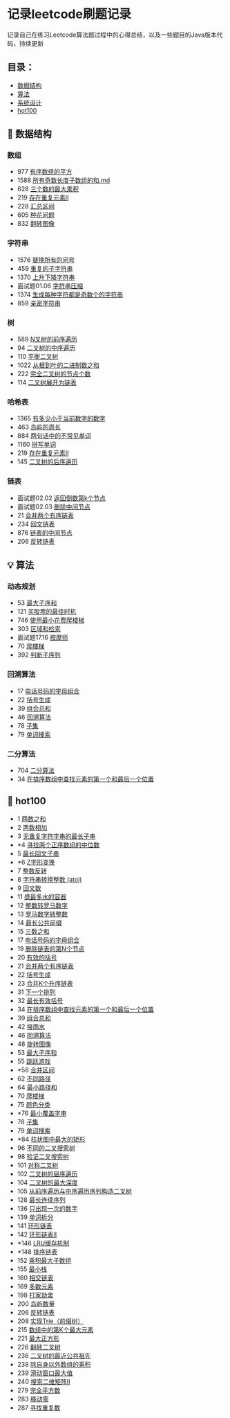 # 记录leetcode刷题记录
记录自己在练习Leetcode算法题过程中的心得总结，以及一些题目的Java版本代码，持续更新

## 目录：
* [数据结构](#数据结构)
* [算法](#算法)
* [系统设计](#系统设计)
* [hot100](#hot100)

## :memo: <span id="数据结构">数据结构</span>

### 数组
* 977 [有序数组的平方](https://github.com/chenfachen/leetcode/blob/main/%E6%95%B0%E7%BB%84/977.%20%E6%9C%89%E5%BA%8F%E6%95%B0%E7%BB%84%E7%9A%84%E5%B9%B3%E6%96%B9.md)
* 1588 [所有奇数长度子数组的和.md](https://github.com/chenfachen/leetcode/blob/main/%E6%95%B0%E7%BB%84/1588.%E6%89%80%E6%9C%89%E5%A5%87%E6%95%B0%E9%95%BF%E5%BA%A6%E5%AD%90%E6%95%B0%E7%BB%84%E7%9A%84%E5%92%8C.md)
* 628 [三个数的最大乘积](https://github.com/chenfachen/leetcode/blob/main/%E6%95%B0%E7%BB%84/628.%E4%B8%89%E4%B8%AA%E6%95%B0%E7%9A%84%E6%9C%80%E5%A4%A7%E4%B9%98%E7%A7%AF.md)
* 219 [存在重复元素II](https://github.com/chenfachen/leetcode/blob/main/%E6%95%B0%E7%BB%84/219.%20%E5%AD%98%E5%9C%A8%E9%87%8D%E5%A4%8D%E5%85%83%E7%B4%A0II.md)
* 228 [汇总区间](https://github.com/chenfachen/leetcode/blob/main/%E6%95%B0%E7%BB%84/228.%E6%B1%87%E6%80%BB%E5%8C%BA%E9%97%B4.md)
* 605 [种花问题](https://github.com/chenfachen/leetcode/blob/main/%E6%95%B0%E7%BB%84/605.%E7%A7%8D%E8%8A%B1%E9%97%AE%E9%A2%98.md)
* 832 [翻转图像](https://github.com/chenfachen/leetcode/blob/main/%E6%95%B0%E7%BB%84/832.%E7%BF%BB%E8%BD%AC%E5%9B%BE%E5%83%8F.md)

### 字符串
* 1576 [替换所有的问号](https://github.com/chenfachen/leetcode/blob/main/%E5%AD%97%E7%AC%A6%E4%B8%B2/1576.%20%E6%9B%BF%E6%8D%A2%E6%89%80%E6%9C%89%E7%9A%84%E9%97%AE%E5%8F%B7.md)
* 459 [重复的子字符串](https://github.com/chenfachen/leetcode/tree/main/%E5%AD%97%E7%AC%A6%E4%B8%B2)
* 1370 [上升下降字符串](https://github.com/chenfachen/leetcode/blob/main/%E5%AD%97%E7%AC%A6%E4%B8%B2/1370.%E4%B8%8A%E5%8D%87%E4%B8%8B%E9%99%8D%E5%AD%97%E7%AC%A6%E4%B8%B2.md)
* 面试题01.06 [字符串压缩](https://github.com/chenfachen/leetcode/blob/main/%E5%AD%97%E7%AC%A6%E4%B8%B2/%E9%9D%A2%E8%AF%95%E9%A2%98%2001.06%E5%AD%97%E7%AC%A6%E4%B8%B2%E5%8E%8B%E7%BC%A9.md)
* 1374 [生成每种字符都是奇数个的字符串](https://github.com/chenfachen/leetcode/blob/main/%E5%AD%97%E7%AC%A6%E4%B8%B2/1374.%20%E7%94%9F%E6%88%90%E6%AF%8F%E7%A7%8D%E5%AD%97%E7%AC%A6%E9%83%BD%E6%98%AF%E5%A5%87%E6%95%B0%E4%B8%AA%E7%9A%84%E5%AD%97%E7%AC%A6%E4%B8%B2.md)
* 859 [亲密字符串](https://github.com/chenfachen/leetcode/blob/main/%E5%AD%97%E7%AC%A6%E4%B8%B2/859.%E4%BA%B2%E5%AF%86%E5%AD%97%E7%AC%A6%E4%B8%B2.md)

### 树
* 589 [N叉树的前序遍历](https://github.com/chenfachen/leetcode/blob/main/%E6%A0%91/589.N%E5%8F%89%E6%A0%91%E7%9A%84%E5%89%8D%E5%BA%8F%E9%81%8D%E5%8E%86.md)
* 94 [二叉树的中序遍历](https://github.com/chenfachen/leetcode/blob/main/%E6%A0%91/94.%E4%BA%8C%E5%8F%89%E6%A0%91%E7%9A%84%E4%B8%AD%E5%BA%8F%E9%81%8D%E5%8E%86.md)
* 110 [平衡二叉树](https://github.com/chenfachen/leetcode/blob/main/%E6%A0%91/110.%E5%B9%B3%E8%A1%A1%E4%BA%8C%E5%8F%89%E6%A0%91.md)
* 1022 [从根到叶的二进制数之和](https://github.com/chenfachen/leetcode/blob/main/%E6%A0%91/1022.%E4%BB%8E%E6%A0%B9%E5%88%B0%E5%8F%B6%E7%9A%84%E4%BA%8C%E8%BF%9B%E5%88%B6%E6%95%B0%E4%B9%8B%E5%92%8C.md)
* 222 [完全二叉树的节点个数](https://github.com/chenfachen/leetcode/blob/main/%E6%A0%91/222.%E5%AE%8C%E5%85%A8%E4%BA%8C%E5%8F%89%E6%A0%91%E7%9A%84%E8%8A%82%E7%82%B9%E4%B8%AA%E6%95%B0.md)
* 114 [二叉树展开为链表](https://github.com/chenfachen/leetcode/blob/main/%E6%A0%91/114.%E4%BA%8C%E5%8F%89%E6%A0%91%E5%B1%95%E5%BC%80%E4%B8%BA%E9%93%BE%E8%A1%A8.md)

### 哈希表
* 1365 [有多少小于当前数字的数字](https://github.com/chenfachen/leetcode/blob/main/%E5%93%88%E5%B8%8C%E8%A1%A8/1365.%E6%9C%89%E5%A4%9A%E5%B0%91%E5%B0%8F%E4%BA%8E%E5%BD%93%E5%89%8D%E6%95%B0%E5%AD%97%E7%9A%84%E6%95%B0%E5%AD%97.md)
* 463 [岛屿的周长](https://github.com/chenfachen/leetcode/blob/main/%E5%93%88%E5%B8%8C%E8%A1%A8/463.%20%E5%B2%9B%E5%B1%BF%E7%9A%84%E5%91%A8%E9%95%BF.md)
* 884 [两句话中的不常见单词](https://github.com/chenfachen/leetcode/blob/main/%E5%93%88%E5%B8%8C%E8%A1%A8/884.%20%E4%B8%A4%E5%8F%A5%E8%AF%9D%E4%B8%AD%E7%9A%84%E4%B8%8D%E5%B8%B8%E8%A7%81%E5%8D%95%E8%AF%8D.md)
* 1160 [拼写单词](https://github.com/chenfachen/leetcode/blob/main/%E5%93%88%E5%B8%8C%E8%A1%A8/1160.%E6%8B%BC%E5%86%99%E5%8D%95%E8%AF%8D.md)
* 219 [存在重复元素II](https://github.com/chenfachen/leetcode/blob/main/%E6%95%B0%E7%BB%84/219.%20%E5%AD%98%E5%9C%A8%E9%87%8D%E5%A4%8D%E5%85%83%E7%B4%A0II.md)
* 145 [二叉树的后序遍历](https://github.com/chenfachen/leetcode/blob/main/%E5%93%88%E5%B8%8C%E8%A1%A8/145.%E4%BA%8C%E5%8F%89%E6%A0%91%E7%9A%84%E5%90%8E%E5%BA%8F%E9%81%8D%E5%8E%86.md)

### 链表
* 面试题02.02 [返回倒数第k个节点](https://github.com/chenfachen/leetcode/blob/main/%E9%93%BE%E8%A1%A8/%E9%9D%A2%E8%AF%95%E9%A2%9802.02%E8%BF%94%E5%9B%9E%E5%80%92%E6%95%B0%E7%AC%AC%20k%20%E4%B8%AA%E8%8A%82%E7%82%B9.md)
* 面试题02.03 [删除中间节点](https://github.com/chenfachen/leetcode/blob/main/%E9%93%BE%E8%A1%A8/%E9%9D%A2%E8%AF%95%E9%A2%98%2002.03.%20%E5%88%A0%E9%99%A4%E4%B8%AD%E9%97%B4%E8%8A%82%E7%82%B9.md)
* 21 [合并两个有序链表](https://github.com/chenfachen/leetcode/blob/main/%E9%93%BE%E8%A1%A8/21.%E5%90%88%E5%B9%B6%E4%B8%A4%E4%B8%AA%E6%9C%89%E5%BA%8F%E9%93%BE%E8%A1%A8.md)
* 234 [回文链表](https://github.com/chenfachen/leetcode/blob/main/%E9%93%BE%E8%A1%A8/234.%E5%9B%9E%E6%96%87%E9%93%BE%E8%A1%A8.md)
* 876 [链表的中间节点](https://github.com/chenfachen/leetcode/blob/main/%E9%93%BE%E8%A1%A8/876.%E9%93%BE%E8%A1%A8%E7%9A%84%E4%B8%AD%E9%97%B4%E8%8A%82%E7%82%B9.md)
* 206 [反转链表](https://github.com/chenfachen/leetcode/blob/main/%E9%93%BE%E8%A1%A8/206.%E5%8F%8D%E8%BD%AC%E9%93%BE%E8%A1%A8.md)


## :bulb: <span id="算法">算法</span>

### 动态规划
* 53 [最大子序和](https://github.com/chenfachen/leetcode/blob/main/%E5%8A%A8%E6%80%81%E8%A7%84%E5%88%92/53.%E6%9C%80%E5%A4%A7%E5%AD%90%E5%BA%8F%E5%92%8C.md)
* 121 [买股票的最佳时机](https://github.com/chenfachen/leetcode/blob/main/%E5%8A%A8%E6%80%81%E8%A7%84%E5%88%92/121.%E4%B9%B0%E8%82%A1%E7%A5%A8%E7%9A%84%E6%9C%80%E4%BD%B3%E6%97%B6%E6%9C%BA.md)
* 746 [使用最小花费爬楼梯](https://github.com/chenfachen/leetcode/blob/main/%E5%8A%A8%E6%80%81%E8%A7%84%E5%88%92/746.%E4%BD%BF%E7%94%A8%E6%9C%80%E5%B0%8F%E8%8A%B1%E8%B4%B9%E7%88%AC%E6%A5%BC%E6%A2%AF.md)
* 303 [区域和检索](https://github.com/chenfachen/leetcode/blob/main/%E5%8A%A8%E6%80%81%E8%A7%84%E5%88%92/303.%20%E5%8C%BA%E5%9F%9F%E5%92%8C%E6%A3%80%E7%B4%A2.md)
* 面试题17.16 [按摩师](https://github.com/chenfachen/leetcode/blob/main/%E5%8A%A8%E6%80%81%E8%A7%84%E5%88%92/%E9%9D%A2%E8%AF%95%E9%A2%9817.16%20%E6%8C%89%E6%91%A9%E5%B8%88.md)
* 70 [爬楼梯](https://github.com/chenfachen/leetcode/blob/main/%E5%8A%A8%E6%80%81%E8%A7%84%E5%88%92/70.%E7%88%AC%E6%A5%BC%E6%A2%AF.md)
* 392 [判断子序列](https://github.com/chenfachen/leetcode/blob/main/%E5%8A%A8%E6%80%81%E8%A7%84%E5%88%92/392.%E5%88%A4%E6%96%AD%E5%AD%90%E5%BA%8F%E5%88%97.md)

### 回溯算法
* 17 [电话号码的字母组合](https://github.com/chenfachen/leetcode/blob/main/%E5%9B%9E%E6%BA%AF%E7%AE%97%E6%B3%95/17.%E7%94%B5%E8%AF%9D%E5%8F%B7%E7%A0%81%E7%9A%84%E5%AD%97%E6%AF%8D%E7%BB%84%E5%90%88.md)
* 22 [括号生成](https://github.com/chenfachen/leetcode/blob/main/%E5%9B%9E%E6%BA%AF%E7%AE%97%E6%B3%95/22.%20%E6%8B%AC%E5%8F%B7%E7%94%9F%E6%88%90.md)
* 39 [组合总和](https://github.com/chenfachen/leetcode/blob/main/%E5%9B%9E%E6%BA%AF%E7%AE%97%E6%B3%95/39.%E7%BB%84%E5%90%88%E6%80%BB%E5%92%8C.md)
* 46 [回溯算法](https://github.com/chenfachen/leetcode/blob/main/%E5%9B%9E%E6%BA%AF%E7%AE%97%E6%B3%95/46.%E5%85%A8%E6%8E%92%E5%88%97.md)
* 78 [子集](https://github.com/chenfachen/leetcode/blob/main/hot100/78.%20%E5%AD%90%E9%9B%86.md)
* 79 [单词搜索](https://github.com/chenfachen/leetcode/blob/main/hot100/79.%E5%8D%95%E8%AF%8D%E6%90%9C%E7%B4%A2.md)

### 二分算法
* 704 [二分算法](https://github.com/chenfachen/leetcode/blob/main/%E4%BA%8C%E5%88%86%E6%9F%A5%E6%89%BE/704.%E4%BA%8C%E5%88%86%E6%9F%A5%E6%89%BE.md)
* 34 [在排序数组中查找元素的第一个和最后一个位置](https://github.com/chenfachen/leetcode/blob/main/%E4%BA%8C%E5%88%86%E6%9F%A5%E6%89%BE/34.%E5%9C%A8%E6%8E%92%E5%BA%8F%E6%95%B0%E7%BB%84%E4%B8%AD%E6%9F%A5%E6%89%BE%E5%85%83%E7%B4%A0%E7%9A%84%E7%AC%AC%E4%B8%80%E4%B8%AA%E5%92%8C%E6%9C%80%E5%90%8E%E4%B8%80%E4%B8%AA%E4%BD%8D%E7%BD%AE.md)

## :memo: <span id="hot100">hot100</span>
* 1 [两数之和](https://github.com/chenfachen/leetcode/blob/main/hot100/1.%E4%B8%A4%E6%95%B0%E4%B9%8B%E5%92%8C.md)
* 2 [两数相加](https://github.com/chenfachen/leetcode/blob/main/hot100/2.%E4%B8%A4%E6%95%B0%E7%9B%B8%E5%8A%A0.md)
* 3 [无重复字符字串的最长子串](https://github.com/chenfachen/leetcode/blob/main/hot100/3.%20%E6%97%A0%E9%87%8D%E5%A4%8D%E5%AD%97%E7%AC%A6%E7%9A%84%E6%9C%80%E9%95%BF%E5%AD%90%E4%B8%B2.md)
* \*4 [寻找两个正序数组的中位数](https://github.com/chenfachen/leetcode/blob/main/hot100/4*.%20%E5%AF%BB%E6%89%BE%E4%B8%A4%E4%B8%AA%E6%AD%A3%E5%BA%8F%E6%95%B0%E7%BB%84%E7%9A%84%E4%B8%AD%E4%BD%8D%E6%95%B0.md)
* 5 [最长回文子串](https://github.com/chenfachen/leetcode/blob/main/hot100/5.%20%E6%9C%80%E9%95%BF%E5%9B%9E%E6%96%87%E5%AD%90%E4%B8%B2.md)
* \*6 [Z字形变换](https://github.com/chenfachen/leetcode/blob/main/hot100/6*%20.z%E5%AD%97%E5%BD%A2%E5%8F%98%E6%8D%A2.md)
* 7 [整数反转](https://github.com/chenfachen/leetcode/blob/main/hot100/7.%20%E6%95%B4%E6%95%B0%E5%8F%8D%E8%BD%AC.md)
* 8 [字符串转换整数 (atoi)](https://github.com/chenfachen/leetcode/blob/main/hot100/8.%E5%AD%97%E7%AC%A6%E4%B8%B2%E8%BD%AC%E6%95%B4%E6%95%B0%EF%BC%88atoi%EF%BC%89.md)
* 9 [回文数](https://github.com/chenfachen/leetcode/blob/main/hot100/9.%E5%9B%9E%E6%96%87%E6%95%B0.md)
* 11 [盛最多水的容器](https://github.com/chenfachen/leetcode/blob/main/hot100/11.%E7%9B%9B%E6%9C%80%E5%A4%9A%E6%B0%B4%E7%9A%84%E5%AE%B9%E5%99%A8.md)
* 12 [整数转罗马数字](https://github.com/chenfachen/leetcode/blob/main/hot100/12.%E6%95%B4%E6%95%B0%E8%BD%AC%E7%BD%97%E9%A9%AC%E6%95%B0%E5%AD%97.md)
* 13 [罗马数字转整数](https://github.com/chenfachen/leetcode/blob/main/hot100/13.%E7%BD%97%E9%A9%AC%E6%95%B0%E5%AD%97%E8%BD%AC%E6%95%B4%E6%95%B0.md)
* 14 [最长公共前缀](https://github.com/chenfachen/leetcode/blob/main/hot100/14.%20%E6%9C%80%E9%95%BF%E5%85%AC%E5%85%B1%E5%89%8D%E7%BC%80.md)
* 15 [三数之和](https://github.com/chenfachen/leetcode/blob/main/hot100/15.%E4%B8%89%E6%95%B0%E4%B9%8B%E5%92%8C.md)
* 17 [电话号码的字母组合](https://github.com/chenfachen/leetcode/blob/main/%E5%9B%9E%E6%BA%AF%E7%AE%97%E6%B3%95/17.%E7%94%B5%E8%AF%9D%E5%8F%B7%E7%A0%81%E7%9A%84%E5%AD%97%E6%AF%8D%E7%BB%84%E5%90%88.md)
* 19 [删除链表的第N个节点](https://github.com/chenfachen/leetcode/blob/main/hot100/19.%E5%88%A0%E9%99%A4%E9%93%BE%E8%A1%A8%E7%9A%84%E5%80%92%E6%95%B0%E7%AC%ACN%E4%B8%AA%E8%8A%82%E7%82%B9.md)
* 20 [有效的括号](https://github.com/chenfachen/leetcode/blob/main/hot100/20.%E6%9C%89%E6%95%88%E7%9A%84%E6%8B%AC%E5%8F%B7.md)
* 21 [合并两个有序链表](https://github.com/chenfachen/leetcode/blob/main/hot100/21.%E5%90%88%E5%B9%B6%E4%B8%A4%E4%B8%AA%E6%9C%89%E5%BA%8F%E9%93%BE%E8%A1%A8.md)
* 22 [括号生成](https://github.com/chenfachen/leetcode/blob/main/%E5%9B%9E%E6%BA%AF%E7%AE%97%E6%B3%95/22.%20%E6%8B%AC%E5%8F%B7%E7%94%9F%E6%88%90.md)
* 23 [合并K个升序链表](https://github.com/chenfachen/leetcode/blob/main/hot100/23.%20%E5%90%88%E5%B9%B6k%E4%B8%AA%E5%8D%87%E5%BA%8F%E9%93%BE%E8%A1%A8.md)
* 31 [下一个排列](https://github.com/chenfachen/leetcode/blob/main/hot100/31.%E4%B8%8B%E4%B8%80%E4%B8%AA%E6%8E%92%E5%88%97.md)
* 32 [最长有效括号](https://github.com/chenfachen/leetcode/blob/main/hot100/32.%E6%9C%80%E9%95%BF%E6%9C%89%E6%95%88%E6%8B%AC%E5%8F%B7.md)
* 34 [在排序数组中查找元素的第一个和最后一个位置](https://github.com/chenfachen/leetcode/blob/main/%E4%BA%8C%E5%88%86%E6%9F%A5%E6%89%BE/34.%E5%9C%A8%E6%8E%92%E5%BA%8F%E6%95%B0%E7%BB%84%E4%B8%AD%E6%9F%A5%E6%89%BE%E5%85%83%E7%B4%A0%E7%9A%84%E7%AC%AC%E4%B8%80%E4%B8%AA%E5%92%8C%E6%9C%80%E5%90%8E%E4%B8%80%E4%B8%AA%E4%BD%8D%E7%BD%AE.md)
* 39 [组合总和](https://github.com/chenfachen/leetcode/blob/main/%E5%9B%9E%E6%BA%AF%E7%AE%97%E6%B3%95/39.%E7%BB%84%E5%90%88%E6%80%BB%E5%92%8C.md)
* 42 [接雨水](https://github.com/chenfachen/leetcode/blob/main/hot100/42.%E6%8E%A5%E9%9B%A8%E6%B0%B4.md)
* 46 [回溯算法](https://github.com/chenfachen/leetcode/blob/main/%E5%9B%9E%E6%BA%AF%E7%AE%97%E6%B3%95/46.%E5%85%A8%E6%8E%92%E5%88%97.md)
* 48 [旋转图像](https://github.com/chenfachen/leetcode/blob/main/hot100/48.%20%E6%97%8B%E8%BD%AC%E5%9B%BE%E5%83%8F.md)
* 53 [最大子序和](https://github.com/chenfachen/leetcode/blob/main/%E5%8A%A8%E6%80%81%E8%A7%84%E5%88%92/53.%E6%9C%80%E5%A4%A7%E5%AD%90%E5%BA%8F%E5%92%8C.md)
* 55 [跳跃游戏](https://github.com/chenfachen/leetcode/blob/main/hot100/55.%E8%B7%B3%E8%B7%83%E6%B8%B8%E6%88%8F.md)
* \*56 [合并区间](https://github.com/chenfachen/leetcode/blob/main/hot100/56.%E5%90%88%E5%B9%B6%E5%8C%BA%E9%97%B4.md)
* 62 [不同路径](https://github.com/chenfachen/leetcode/blob/main/hot100/62.%E4%B8%8D%E5%90%8C%E8%B7%AF%E5%BE%84.md)
* 64 [最小路径和](https://github.com/chenfachen/leetcode/blob/main/hot100/64.%20%E6%9C%80%E5%B0%8F%E8%B7%AF%E5%BE%84%E5%92%8C.md)
* 70 [爬楼梯](https://github.com/chenfachen/leetcode/blob/main/%E5%8A%A8%E6%80%81%E8%A7%84%E5%88%92/70.%E7%88%AC%E6%A5%BC%E6%A2%AF.md)
* 75 [颜色分类](https://github.com/chenfachen/leetcode/blob/main/hot100/75.%E9%A2%9C%E8%89%B2%E5%88%86%E7%B1%BB.md)
* \*76 [最小覆盖字串](https://github.com/chenfachen/leetcode/blob/main/hot100/76.%E6%9C%80%E5%B0%8F%E8%A6%86%E7%9B%96%E5%AD%90%E4%B8%B2.md)
* 78 [子集](https://github.com/chenfachen/leetcode/blob/main/hot100/78.%20%E5%AD%90%E9%9B%86.md)
* 79 [单词搜索](https://github.com/chenfachen/leetcode/blob/main/hot100/79.%E5%8D%95%E8%AF%8D%E6%90%9C%E7%B4%A2.md)
* \*84 [柱状图中最大的矩形](https://github.com/chenfachen/leetcode/blob/main/hot100/84.%20%E6%9F%B1%E7%8A%B6%E5%9B%BE%E4%B8%AD%E6%9C%80%E5%A4%A7%E7%9A%84%E7%9F%A9%E5%BD%A2.md)
* 96 [不同的二叉搜索树](https://github.com/chenfachen/leetcode/blob/main/hot100/96.%20%E4%B8%8D%E5%90%8C%E7%9A%84%E4%BA%8C%E5%8F%89%E6%90%9C%E7%B4%A2%E6%A0%91.md)
* 98 [验证二叉搜索树](https://github.com/chenfachen/leetcode/blob/main/hot100/98.%E9%AA%8C%E8%AF%81%E4%BA%8C%E5%8F%89%E6%90%9C%E7%B4%A2%E6%A0%91.md)
* 101 [对称二叉树](https://github.com/chenfachen/leetcode/blob/main/hot100/101.%20%E5%AF%B9%E7%A7%B0%E4%BA%8C%E5%8F%89%E6%A0%91.md)
* 102 [二叉树的层序遍历](https://github.com/chenfachen/leetcode/blob/main/hot100/102.%20%E4%BA%8C%E5%8F%89%E6%A0%91%E7%9A%84%E5%B1%82%E5%BA%8F%E9%81%8D%E5%8E%86.md)
* 104 [二叉树的最大深度](https://github.com/chenfachen/leetcode/blob/main/hot100/104.%20%E4%BA%8C%E5%8F%89%E6%A0%91%E7%9A%84%E6%9C%80%E5%A4%A7%E6%B7%B1%E5%BA%A6.md)
* 105 [从前序遍历与中序遍历序列构造二叉树](https://github.com/chenfachen/leetcode/blob/main/hot100/105.%20%E4%BB%8E%E5%89%8D%E5%BA%8F%E9%81%8D%E5%8E%86%E4%B8%8E%E4%B8%AD%E5%BA%8F%E9%81%8D%E5%8E%86%E5%BA%8F%E5%88%97%E6%9E%84%E9%80%A0%E4%BA%8C%E5%8F%89%E6%A0%91.md)
* 128 [最长连续序列](https://github.com/chenfachen/leetcode/blob/main/hot100/128.%20%E6%9C%80%E9%95%BF%E8%BF%9E%E7%BB%AD%E5%BA%8F%E5%88%97.md)
* 136 [只出现一次的数字](https://github.com/chenfachen/leetcode/blob/main/hot100/136.%20%E5%8F%AA%E5%87%BA%E7%8E%B0%E4%B8%80%E6%AC%A1%E7%9A%84%E6%95%B0%E5%AD%97.md)
* 139 [单词拆分](https://github.com/chenfachen/leetcode/blob/main/hot100/139.%20%E5%8D%95%E8%AF%8D%E6%8B%86%E5%88%86.md)
* 141 [环形链表](https://github.com/chenfachen/leetcode/blob/main/hot100/141.%20%E7%8E%AF%E5%BD%A2%E9%93%BE%E8%A1%A8.md)
* 142 [环形链表II](https://github.com/chenfachen/leetcode/blob/main/hot100/142.%20%E7%8E%AF%E5%BD%A2%E9%93%BE%E8%A1%A8II.md)
* \*146 [LRU缓存机制](https://github.com/chenfachen/leetcode/blob/main/hot100/146.%20LRU%E7%BC%93%E5%AD%98%E6%9C%BA%E5%88%B6.md)
* \*148 [排序链表](https://github.com/chenfachen/leetcode/blob/main/hot100/148.%20%E6%8E%92%E5%BA%8F%E9%93%BE%E8%A1%A8.md)
* 152 [乘积最大子数组](https://github.com/chenfachen/leetcode/blob/main/hot100/152.%20%E4%B9%98%E7%A7%AF%E6%9C%80%E5%A4%A7%E5%AD%90%E6%95%B0%E7%BB%84.md)
* 155 [最小栈](https://github.com/chenfachen/leetcode/blob/main/hot100/155.%20%E6%9C%80%E5%B0%8F%E6%A0%88.md)
* 160 [相交链表](https://github.com/chenfachen/leetcode/blob/main/hot100/160.%20%E7%9B%B8%E4%BA%A4%E9%93%BE%E8%A1%A8.md)
* 169 [多数元素](https://github.com/chenfachen/leetcode/blob/main/hot100/169.%20%E5%A4%9A%E6%95%B0%E5%85%83%E7%B4%A0.md)
* 198 [打家劫舍](https://github.com/chenfachen/leetcode/blob/main/hot100/198.%20%E6%89%93%E5%AE%B6%E5%8A%AB%E8%88%8D.md)
* 200 [岛屿数量](https://github.com/chenfachen/leetcode/blob/main/hot100/200.%20%E5%B2%9B%E5%B1%BF%E6%95%B0%E9%87%8F.md)
* 206 [反转链表](https://github.com/chenfachen/leetcode/blob/main/hot100/206.%20%E5%8F%8D%E8%BD%AC%E9%93%BE%E8%A1%A8.md)
* 208 [实现Trie（前缀树）](https://github.com/chenfachen/leetcode/blob/main/hot100/208.%20%E5%AE%9E%E7%8E%B0Trie%EF%BC%88%E5%89%8D%E7%BC%80%E6%A0%91%EF%BC%89.md)
* 215 [数组中的第K个最大元素](https://github.com/chenfachen/leetcode/blob/main/hot100/215.%20%E6%95%B0%E7%BB%84%E4%B8%AD%E7%9A%84%E7%AC%ACK%E4%B8%AA%E6%9C%80%E5%A4%A7%E5%85%83%E7%B4%A0.md)
* 221 [最大正方形](https://github.com/chenfachen/leetcode/blob/main/hot100/221.%20%E6%9C%80%E5%A4%A7%E6%AD%A3%E6%96%B9%E5%BD%A2.md)
* 226 [翻转二叉树](https://github.com/chenfachen/leetcode/blob/main/hot100/226.%20%E7%BF%BB%E8%BD%AC%E4%BA%8C%E5%8F%89%E6%A0%91.md)
* 236 [二叉树的最近公共祖先](https://github.com/chenfachen/leetcode/blob/main/hot100/236.%E4%BA%8C%E5%8F%89%E6%A0%91%E7%9A%84%E6%9C%80%E8%BF%91%E5%85%AC%E5%85%B1%E7%A5%96%E5%85%88.md)
* 238 [除自身以外数组的乘积](https://github.com/chenfachen/leetcode/blob/main/hot100/238.%20%E9%99%A4%E8%87%AA%E8%BA%AB%E4%BB%A5%E5%A4%96%E6%95%B0%E7%BB%84%E7%9A%84%E4%B9%98%E7%A7%AF.md)
* 239 [滑动窗口最大值](https://github.com/chenfachen/leetcode/blob/main/hot100/239.%20%E6%BB%91%E5%8A%A8%E7%AA%97%E5%8F%A3%E6%9C%80%E5%A4%A7%E5%80%BC.md)
* 240 [搜索二维矩阵II](https://github.com/chenfachen/leetcode/blob/main/hot100/240.%E6%90%9C%E7%B4%A2%E4%BA%8C%E7%BB%B4%E7%9F%A9%E9%98%B5.md)
* 279 [完全平方数](https://github.com/chenfachen/leetcode/blob/main/hot100/279.%E5%AE%8C%E5%85%A8%E5%B9%B3%E6%96%B9%E6%95%B0.md)
* 283 [移动零](https://github.com/chenfachen/leetcode/blob/main/hot100/283.%20%E7%A7%BB%E5%8A%A8%E9%9B%B6.md)
* 287 [寻找重复数](https://github.com/chenfachen/leetcode/blob/main/hot100/287.%E5%AF%BB%E6%89%BE%E9%87%8D%E5%A4%8D%E6%95%B0.md)

